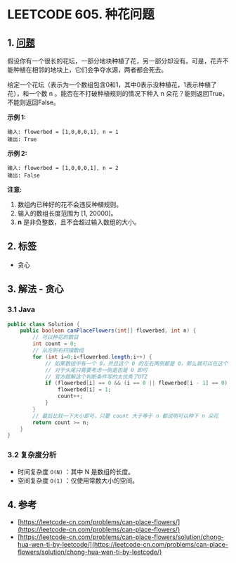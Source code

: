 # LEETCODE 605. 种花问题

## 1. [问题](https://leetcode-cn.com/problems/can-place-flowers/)

假设你有一个很长的花坛，一部分地块种植了花，另一部分却没有。可是，花卉不能种植在相邻的地块上，它们会争夺水源，两者都会死去。

给定一个花坛（表示为一个数组包含0和1，其中0表示没种植花，1表示种植了花），和一个数 n 。能否在不打破种植规则的情况下种入 n 朵花？能则返回True，不能则返回False。

**示例 1:**

```text
输入: flowerbed = [1,0,0,0,1], n = 1
输出: True
```

**示例 2:**

```text
输入: flowerbed = [1,0,0,0,1], n = 2
输出: False
```

**注意:**

1. 数组内已种好的花不会违反种植规则。
2. 输入的数组长度范围为 \[1, 20000\]。
3. **n** 是非负整数，且不会超过输入数组的大小。

## 2. 标签

* 贪心

## 3. 解法 - 贪心

### 3.1 Java

```java
public class Solution {
    public boolean canPlaceFlowers(int[] flowerbed, int n) {
        // 可以种花的数目
        int count = 0;
        // 从左到右扫描数组
        for (int i=0;i<flowerbed.length;i++) {
            // 如果数组中有一个 0，并且这个 0 的左右两侧都是 0，那么就可以在这个位置种花
            // 对于头尾只需要考虑一侧是否是 0 即可
            // 官方题解这个判断条件写的太优秀了OTZ
            if (flowerbed[i] == 0 && (i == 0 || flowerbed[i - 1] == 0) && (i == flowerbed.length - 1 || flowerbed[i + 1] == 0)) {
                flowerbed[i] = 1;
                count++;
            }
        }
        // 最后比较一下大小即可，只要 count 大于等于 n 都说明可以种下 n 朵花
        return count >= n;
    }
}
```

### 3.2 复杂度分析

* 时间复杂度 `O(N)` ：其中 N 是数组的长度。
* 空间复杂度 `O(1)` ：仅使用常数大小的空间。

## 4. 参考

* [https://leetcode-cn.com/problems/can-place-flowers/](https://leetcode-cn.com/problems/can-place-flowers/)
* [https://leetcode-cn.com/problems/can-place-flowers/solution/chong-hua-wen-ti-by-leetcode/](https://leetcode-cn.com/problems/can-place-flowers/solution/chong-hua-wen-ti-by-leetcode/)

